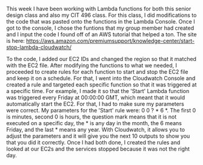 This week I have been working with Lambda functions for both this senior design class and also my CIT 496 class.
For this class, I did modifications to the code that was pasted onto the functions in the Lambda Console. 
Once I got to the console, I chose the funtions that my group member had created and I input the code I found off of an AWS tutorial that helped a ton.
The site is here: https://aws.amazon.com/premiumsupport/knowledge-center/start-stop-lambda-cloudwatch/

To the code, I added our EC2 IDs and changed the region so that it matched with the EC2 file.
After modifying the functions to what we needed, I proceeded to create rules for each function to start and stop the EC2 file and keep it on a schedule.
For that, I went into the Cloudwatch Console and created a rule and targeted each specific function so that it was triggered at a specific time. For example,
I made it so that the 'Start' Lambda function was triggered every Friday at 00:00:00 GMT, which meant that it would automatically start the EC2. For that, I had to 
make sure my parameters were correct. My parameters for the 'Start' rule were: 0 0 ? * 6 *. The first 0 is minutes, second 0 is hours, the question mark means that it is not
executed on a specific day, the * is any day in the month, the 6 means Friday, and the last * means any year.
With Cloudwatch, it allows you to adjust the parameters and it will give you the next 10 outputs to show you that you did it correctly. Once I had both done, I created the rules
and looked at our EC2s and the services stopped because it was not the right day.

